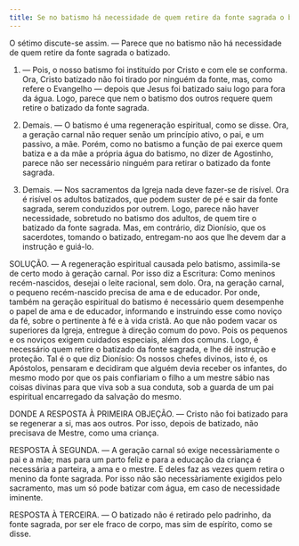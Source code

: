 ```yaml
---
title: Se no batismo há necessidade de quem retire da fonte sagrada o batizado
---
```


O sétimo discute-se assim. — Parece que no batismo não há necessidade de quem retire da fonte sagrada o batizado.  

1. — Pois, o nosso batismo foi instituído por Cristo e com ele se conforma. Ora, Cristo batizado não foi tirado por ninguém da fonte, mas, como refere o Evangelho — depois que Jesus foi batizado saiu logo para fora da água. Logo, parece que nem o batismo dos outros requere quem retire o batizado da fonte sagrada.  

2. Demais. — O batismo é uma regeneração espiritual, como se disse. Ora, a geração carnal não requer senão um princípio ativo, o pai, e um passivo, a mãe. Porém, como no batismo a função de pai exerce quem batiza e a da mãe a própria água do batismo, no dizer de Agostinho, parece não ser necessário ninguém para retirar o batizado da fonte sagrada.  

3. Demais. — Nos sacramentos da Igreja nada deve fazer-se de risível. Ora é risível os adultos batizados, que podem suster de pé e sair da fonte sagrada, serem conduzidos por outrem. Logo, parece não haver necessidade, sobretudo no batismo dos adultos, de quem tire o batizado da fonte sagrada.  Mas, em contrário, diz Dionísio, que os sacerdotes, tomando o batizado, entregam-no aos que lhe devem dar a instrução e guiá-lo.  

SOLUÇÃO. — A regeneração espiritual causada pelo batismo, assimila-se de certo modo à geração carnal. Por isso diz a Escritura: Como meninos recém-nascidos, desejai o leite racional, sem dolo. Ora, na geração carnal, o pequeno recém-nascido precisa de ama e de educador. Por onde, também na geração espiritual do batismo é necessário quem desempenhe o papel de ama e de educador, informando e instruindo esse como noviço da fé, sobre o pertinente à fé e à vida cristã. Ao que não podem vacar os superiores da Igreja, entregue à direção comum do povo. Pois os pequenos e os noviços exigem cuidados especiais, além dos comuns. Logo, é necessário quem retire o batizado da fonte sagrada, e lhe dê instrução e proteção. Tal é o que diz Dionísio: Os nossos chefes divinos, isto é, os Apóstolos, pensaram e decidiram que alguém devia receber os infantes, do mesmo modo por que os pais confiariam o filho a um mestre sábio nas coisas divinas para que viva sob a sua conduta, sob a guarda de um pai espiritual encarregado da salvação do mesmo.  

DONDE A RESPOSTA À PRIMEIRA OBJEÇÃO. — Cristo não foi batizado para se regenerar a si, mas aos outros. Por isso, depois de batizado, não precisava de Mestre, como uma criança.  

RESPOSTA À SEGUNDA. — A geração carnal só exige necessàriamente o pai e a mãe; mas para um parto feliz e para a educação da criança é necessária a parteira, a ama e o mestre. E deles faz as vezes quem retira o menino da fonte sagrada. Por isso não são necessàriamente exigidos pelo sacramento, mas um só pode batizar com água, em caso de necessidade iminente. 

RESPOSTA À TERCEIRA. — O batizado não é retirado pelo padrinho, da fonte sagrada, por ser ele fraco de corpo, mas sim de espírito, como se disse.